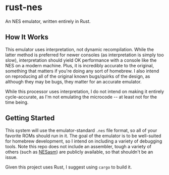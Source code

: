 # rust-nes

An NES emulator, written entirely in Rust.

## How It Works

This emulator uses interpretation, not dynamic recompilation. While the latter method is preferred for newer consoles (as interpretation is simply too slow), interpretation should yield OK performance with a console like the NES on a modern machine. Plus, it is incredibly accurate to the original, something that matters if you're doing any sort of homebrew. I also intend on reproducing all of the original known bugs/quirks of the design, as although they may be bugs, they matter for an accurate emulator.

While this processor uses interpretation, I do not intend on making it entirely cycle-accurate, as I'm not emulating the microcode -- at least not for the time being.

## Getting Started

This system will use the emulator-standard `.nes` file format, so all of your favorite ROMs should run in it. The goal of the emulator is to be well-suited for homebrew development, so I intend on including a variety of debugging tools. Note this repo does not include an assembler, tough a variety of others (such as [NESasm](https://github.com/camsaul/nesasm)) are publicly available, so that shouldn't be an issue.

Given this project uses Rust, I suggest using `cargo` to build it.
